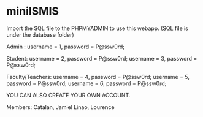 # miniISMIS
Import the SQL file to the PHPMYADMIN to use this webapp. (SQL file is under the database folder)

Admin : username = 1, password = P@ssw0rd;

Student: username = 2, password = P@ssw0rd;
         username = 3, password = P@ssw0rd;

Faculty/Teachers: username = 4, password = P@ssw0rd;
                  username = 5, password = P@ssw0rd;
                  username = 6, password = P@ssw0rd;

YOU CAN ALSO CREATE YOUR OWN ACCOUNT.

Members: Catalan, Jamiel
         Linao, Lourence
